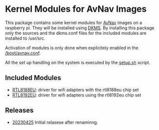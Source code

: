 Kernel Modules for AvNav Images
===============================
This package contains some kernel modules for [AvNav](https://www.wellenvogel.net/software/avnav/docs/install.html?lang=en#h2:AvNavImagesnamedHeadlessinthepast) images on a raspberry pi.
They will be installed using [DKMS](https://manpages.ubuntu.com/manpages/bionic/man8/dkms.8.html).
By installing this package only the sources and the dkms.conf files for the included modules are installed to /usr/src.

Activation of modules is only done when explicitely enabled in the [/boot/avnav.conf](https://www.wellenvogel.net/software/avnav/docs/install.html?lang=en#preparation).

All the set up handling on the system is executed by the [setup.sh](setup.sh) script.

Included Modules
----------------
  * [RTL8188EU](https://github.com/lwfinger/rtl8188eu/): driver for wifi adapters with the rtl8188eu chip set
  * [RTL8192EU](https://github.com/Mange/rtl8192eu-linux-driver): driver for wifi adapters using the rtl8192eu chip set

Releases
--------
  * [20230425]()
    Initial relasese after renaminng.  
